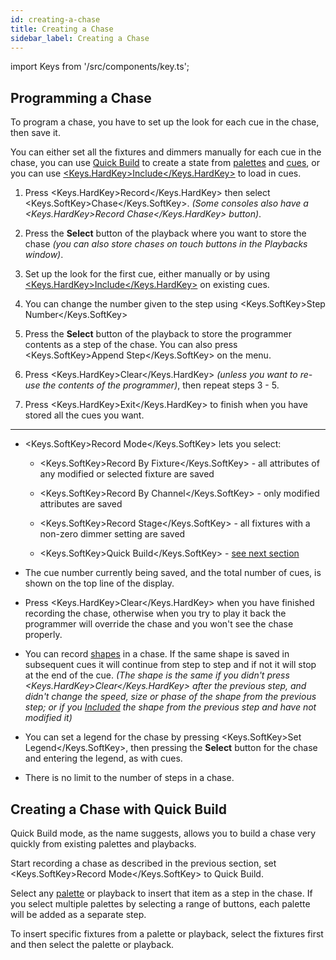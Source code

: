 ```yaml
---
id: creating-a-chase
title: Creating a Chase
sidebar_label: Creating a Chase
---
```


import Keys from '/src/components/key.ts';

Programming a Chase
-------------------

[](https://youtu.be/M0h5zV4S_OI?t=20 "Recording a Chase")

To program a chase, you have to set up the look for each cue in the
chase, then save it.

You can either set all the fixtures and dimmers manually for each cue in
the chase, you can use [Quick Build](#creating-a-chase-with-quick-build)
to create a state from [palettes](../palettes.md) and
[cues](../cues.md), or you can use
[<Keys.HardKey>Include</Keys.HardKey>](../cues/editing-cues.md#using-parts-of-existing-cues-the-include-function)
to load in cues.

1. Press <Keys.HardKey>Record</Keys.HardKey> then select <Keys.SoftKey>Chase</Keys.SoftKey>. *(Some consoles also have a
<Keys.HardKey>Record Chase</Keys.HardKey> button)*.

2. Press the **Select** button of the playback where you want to store the
chase *(you can also store chases on touch buttons in the Playbacks
window)*.

3. Set up the look for the first cue, either manually or by using
[<Keys.HardKey>Include</Keys.HardKey>](../cues/editing-cues.md#using-parts-of-existing-cues-the-include-function)
on existing cues.

4. You can change the number given to the step using <Keys.SoftKey>Step Number</Keys.SoftKey>

5. Press the **Select** button of the playback to store the programmer
contents as a step of the chase. You can also press <Keys.SoftKey>Append Step</Keys.SoftKey> on
the menu.

6. Press <Keys.HardKey>Clear</Keys.HardKey> *(unless you want to re-use the contents of the
programmer)*, then repeat steps 3 - 5.

7. Press <Keys.HardKey>Exit</Keys.HardKey> to finish when you have stored all the cues you want.

---

-   <Keys.SoftKey>Record Mode</Keys.SoftKey> lets you select:

    - <Keys.SoftKey>Record By Fixture</Keys.SoftKey> - all attributes of
    any modified or selected fixture are saved

    - <Keys.SoftKey>Record By Channel</Keys.SoftKey> - only
    modified attributes are saved

    - <Keys.SoftKey>Record Stage</Keys.SoftKey> - all fixtures with a
    non-zero dimmer setting are saved

    - <Keys.SoftKey>Quick Build</Keys.SoftKey> - [see next section](#creating-a-chase-with-quick-build)

-   The cue number currently being saved, and the total number of cues,
    is shown on the top line of the display.

-   Press <Keys.HardKey>Clear</Keys.HardKey> when you have finished recording the chase,
    otherwise when you try to play it back the programmer will override
    the chase and you won't see the chase properly.

-   You can record [shapes](../effects.md) in a chase. If the same shape is saved in
    subsequent cues it will continue from step to step and if not it
    will stop at the end of the cue. *(The shape is the same if you
    didn't press <Keys.HardKey>Clear</Keys.HardKey> after the previous step, and didn't change
    the speed, size or phase of the shape from the previous step; or if
    you [Included](../cues/editing-cues.md#using-parts-of-existing-cues-the-include-function)
    the shape from the previous step and have not modified
    it)*

-   You can set a legend for the chase by pressing <Keys.SoftKey>Set Legend</Keys.SoftKey>, then
    pressing the **Select** button for the chase and entering the legend, as
    with cues.

-   There is no limit to the number of steps in a chase.

Creating a Chase with Quick Build
---------------------------------

Quick Build mode, as the name suggests, allows you to build a chase very
quickly from existing palettes and playbacks.

Start recording a chase as described in the previous section, set
<Keys.SoftKey>Record Mode</Keys.SoftKey> to Quick Build.

Select any [palette](../palettes.md) or playback to insert that item as a step in the
chase. If you select multiple palettes by selecting a range of buttons,
each palette will be added as a separate step.

To insert specific fixtures from a palette or playback, select the
fixtures first and then select the palette or playback.
